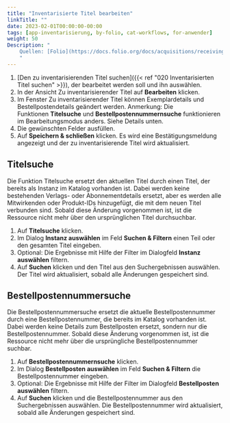 ```yaml
---
title: "Inventarisierte Titel bearbeiten"
linkTitle: ""
date: 2023-02-01T00:00:00-00:00
tags: [app-inventarisierung, by-folio, cat-workflows, for-anwender]
weight: 50
Description: "
    Quellen: [Folio](https://docs.folio.org/docs/acquisitions/receiving/#searching-for-a-receiving-title ) & [GBV](https://info.gbv.de/display/FOLIOGBVEXTERN/Folio:+Inventarisierte+Titel+bearbeiten)
    "
---
```


1.  [Den zu inventarisierenden Titel suchen]({{< ref "020 Inventarisierten Titel suchen" >}}), der bearbeitet werden soll und ihn auswählen.
2.  In der Ansicht Zu inventarisierender Titel auf **Bearbeiten** klicken.
3.  Im Fenster Zu inventarisierender Titel können Exemplardetails und Bestellpostendetails geändert werden. Anmerkung: Die Funktionen **Titelsuche** und **Bestellpostennummernsuche** funktionieren im Bearbeitungsmodus anders. Siehe Details unten.
4.  Die gewünschten Felder ausfüllen.
5.  Auf **Speichern & schließen** klicken. Es wird eine Bestätigungsmeldung angezeigt und der zu inventarisierende Titel wird aktualisiert.

## Titelsuche

Die Funktion Titelsuche ersetzt den aktuellen Titel durch einen Titel, der bereits als Instanz im Katalog vorhanden ist. Dabei werden keine bestehenden Verlags- oder Abonnementdetails ersetzt, aber es werden alle Mitwirkenden oder Produkt-IDs hinzugefügt, die mit dem neuen Titel verbunden sind. Sobald diese Änderung vorgenommen ist, ist die Ressource nicht mehr über den ursprünglichen Titel durchsuchbar.

1.  Auf **Titelsuche** klicken.
2.  Im Dialog **Instanz auswählen** im Feld **Suchen & Filtern** einen Teil oder den gesamten Titel eingeben.
3.  Optional: Die Ergebnisse mit Hilfe der Filter im Dialogfeld **Instanz auswählen** filtern.
4.  Auf **Suchen** klicken und den Titel aus den Suchergebnissen auswählen. Der Titel wird aktualisiert, sobald alle Änderungen gespeichert sind.

## Bestellpostennummersuche

Die Bestellpostennummersuche ersetzt die aktuelle Bestellpostennummer durch eine Bestellpostennummer, die bereits im Katalog vorhanden ist. Dabei werden keine Details zum Bestellposten ersetzt, sondern nur die Bestellpostennummer. Sobald diese Änderung vorgenommen ist, ist die Ressource nicht mehr über die ursprüngliche Bestellpostennummer suchbar.

1.  Auf **Bestellpostennummernsuche** klicken.
2.  Im Dialog **Bestellposten auswählen** im Feld **Suchen & Filtern** die Bestellpostennummer eingeben.
3.  Optional: Die Ergebnisse mit Hilfe der Filter im Dialogfeld **Bestellposten auswählen** filtern.
4.  Auf **Suchen** klicken und die Bestellpostennummer aus den Suchergebnissen auswählen. Die Bestellpostennummer wird aktualisiert, sobald alle Änderungen gespeichert sind.
